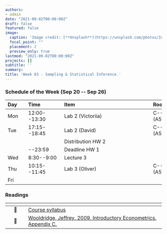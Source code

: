```yaml
---
authors:
- admin
date: "2021-09-02T00:00:00Z"
draft: false
featured: false
image:
  caption: 'Image credit: [**Unsplash**](https://unsplash.com/photos/IuLgi9PWETU)'
  focal_point: ""
  placement: 2
  preview_only: true
lastmod: "2021-09-02T00:00:00Z"
projects: []
subtitle: ''
summary: 
title: 'Week 03 - Sampling & Statistical Inference.'
---
```


### Schedule of the Week (Sep 20 -- Sep 26)

| <div style="width:50px;text-align:left">Day</div> | <div style="width:100px;text-align:left">Time</div> | <div style="width:270px;text-align:left">Item</div> | <div style="width:100px;text-align:left">Room</div> |<div style="width:100px;text-align:left">Slides</div> |
|:-----|:-------------|:--------------------------------|:------------|:------------|
| Mon  | 12:00--13:30 | Lab 2 (Victoriia)               | C--108 (A5) |             |
| Tue  | 17:15--18:45 | Lab 2 (David)                   | C--108 (A5) |             |
|      |              | Distribution HW 2               |             |             |
|      | --23:59      | Deadline HW 1                   |             |             |
| Wed  | 8:30--9:00   | Lecture 3                       |             | Link Slides |
| Thu  | 10:15--11:45 | Lab 3 (Oliver)                  | C--108 (A5) |             |
| Fri  |              |                                 |             |             |



### Readings

| <div style="width:50px"></div>  | <div style="width:420px"></div>  |  <div style="width:200px"></div> |
|:---:|:---|:---:|
| :page_facing_up: | [Course syllabus](https://introds.org/) | **Required** | 
| :open_book: | [Wooldridge, Jeffrey. 2009. Introductory Econometrics. Appendix C.](https://r4ds.had.co.nz/explore-intro.html) | **Required** |



